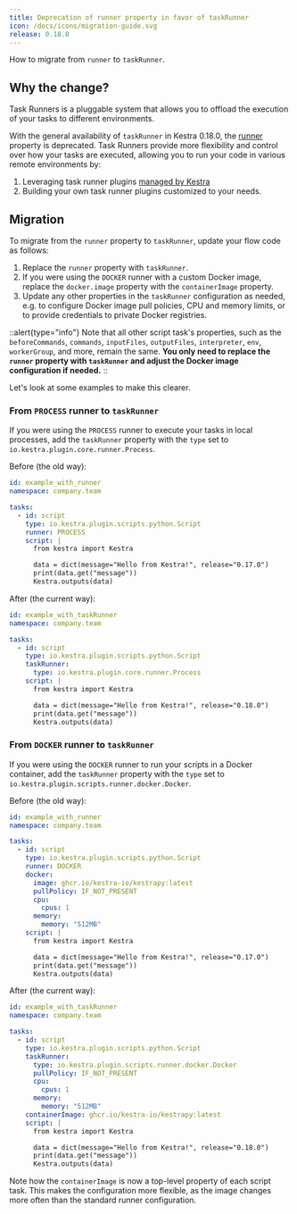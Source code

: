 ```yaml
---
title: Deprecation of runner property in favor of taskRunner
icon: /docs/icons/migration-guide.svg
release: 0.18.0
---
```


How to migrate from `runner` to `taskRunner`.

## Why the change?

Task Runners is a pluggable system that allows you to offload the execution of your tasks to different environments.

With the general availability of `taskRunner` in Kestra 0.18.0, the [runner](../../16.scripts/03.runners.md) property is deprecated. Task Runners provide more flexibility and control over how your tasks are executed, allowing you to run your code in various remote environments by:
1. Leveraging task runner plugins [managed by Kestra](/demo)
2. Building your own task runner plugins customized to your needs.

## Migration

To migrate from the `runner` property to `taskRunner`, update your flow code as follows:

1. Replace the `runner` property with `taskRunner`.
2. If you were using the `DOCKER` runner with a custom Docker image, replace the `docker.image` property with the `containerImage` property.
3. Update any other properties in the `taskRunner` configuration as needed, e.g. to configure Docker image pull policies, CPU and memory limits, or to provide credentials to private Docker registries.

::alert{type="info"}
Note that all other script task's properties, such as the `beforeCommands`, `commands`, `inputFiles`, `outputFiles`, `interpreter`, `env`, `workerGroup`, and more, remain the same. **You only need to replace the `runner` property with `taskRunner` and adjust the Docker image configuration if needed.**
::

Let's look at some examples to make this clearer.

### From `PROCESS` runner to `taskRunner`

If you were using the `PROCESS` runner to execute your tasks in local processes, add the `taskRunner` property with the `type` set to `io.kestra.plugin.core.runner.Process`.

Before (the old way):
```yaml
id: example_with_runner
namespace: company.team

tasks:
  - id: script
    type: io.kestra.plugin.scripts.python.Script
    runner: PROCESS
    script: |
      from kestra import Kestra

      data = dict(message="Hello from Kestra!", release="0.17.0")
      print(data.get("message"))
      Kestra.outputs(data)
```

After (the current way):
```yaml
id: example_with_taskRunner
namespace: company.team

tasks:
  - id: script
    type: io.kestra.plugin.scripts.python.Script
    taskRunner:
      type: io.kestra.plugin.core.runner.Process
    script: |
      from kestra import Kestra

      data = dict(message="Hello from Kestra!", release="0.18.0")
      print(data.get("message"))
      Kestra.outputs(data)
```

### From `DOCKER` runner to `taskRunner`

If you were using the `DOCKER` runner to run your scripts in a Docker container, add the `taskRunner` property with the `type` set to `io.kestra.plugin.scripts.runner.docker.Docker`.

Before (the old way):
```yaml
id: example_with_runner
namespace: company.team

tasks:
  - id: script
    type: io.kestra.plugin.scripts.python.Script
    runner: DOCKER
    docker:
      image: ghcr.io/kestra-io/kestrapy:latest
      pullPolicy: IF_NOT_PRESENT
      cpu:
        cpus: 1
      memory:
        memory: "512MB"
    script: |
      from kestra import Kestra

      data = dict(message="Hello from Kestra!", release="0.17.0")
      print(data.get("message"))
      Kestra.outputs(data)
```

After (the current way):
```yaml
id: example_with_taskRunner
namespace: company.team

tasks:
  - id: script
    type: io.kestra.plugin.scripts.python.Script
    taskRunner:
      type: io.kestra.plugin.scripts.runner.docker.Docker
      pullPolicy: IF_NOT_PRESENT
      cpu:
        cpus: 1
      memory:
        memory: "512MB"
    containerImage: ghcr.io/kestra-io/kestrapy:latest
    script: |
      from kestra import Kestra

      data = dict(message="Hello from Kestra!", release="0.18.0")
      print(data.get("message"))
      Kestra.outputs(data)
```

Note how the `containerImage` is now a top-level property of each script task. This makes the configuration more flexible, as the image changes more often than the standard runner configuration.

